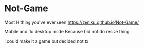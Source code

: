 # Not-Game
Most H thing you've ever seen
https://zeniku.github.io/Not-Game/

Mobile and do desktop mode
Because Did not do resize thing

i could make it a game but decided not to